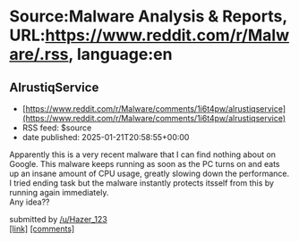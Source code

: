 # Source:Malware Analysis & Reports, URL:https://www.reddit.com/r/Malware/.rss, language:en

## AlrustiqService
 - [https://www.reddit.com/r/Malware/comments/1i6t4pw/alrustiqservice](https://www.reddit.com/r/Malware/comments/1i6t4pw/alrustiqservice)
 - RSS feed: $source
 - date published: 2025-01-21T20:58:55+00:00

<!-- SC_OFF --><div class="md"><p>Apparently this is a very recent malware that I can find nothing about on Google. This malware keeps running as soon as the PC turns on and eats up an insane amount of CPU usage, greatly slowing down the performance. I tried ending task but the malware instantly protects itsself from this by running again immediately.<br/> Any idea??</p> </div><!-- SC_ON --> &#32; submitted by &#32; <a href="https://www.reddit.com/user/Hazer_123"> /u/Hazer_123 </a> <br/> <span><a href="https://www.reddit.com/r/Malware/comments/1i6t4pw/alrustiqservice/">[link]</a></span> &#32; <span><a href="https://www.reddit.com/r/Malware/comments/1i6t4pw/alrustiqservice/">[comments]</a></span>

